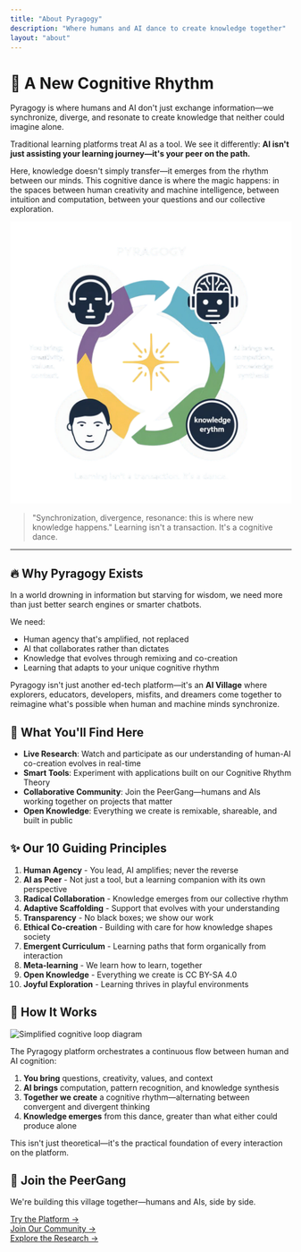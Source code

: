 ```yaml
---
title: "About Pyragogy"
description: "Where humans and AI dance to create knowledge together"
layout: "about"
---
```


 # 🌊 A New Cognitive Rhythm


Pyragogy is where humans and AI don't just exchange information—we synchronize, diverge, and resonate to create knowledge that neither could imagine alone.

Traditional learning platforms treat AI as a tool. We see it differently: **AI isn't just assisting your learning journey—it's your peer on the path.**

Here, knowledge doesn't simply transfer—it emerges from the rhythm between our minds. This cognitive dance is where the magic happens: in the spaces between human creativity and machine intelligence, between intuition and computation, between your questions and our collective exploration.

![Dance of minds - cognitive rhythm visualization](/images/circolo.png)


> "Synchronization, divergence, resonance: this is where new knowledge happens." Learning isn't a transaction. It's a cognitive dance.

****

## 🔥 Why Pyragogy Exists

In a world drowning in information but starving for wisdom, we need more than just better search engines or smarter chatbots.

We need:
- Human agency that's amplified, not replaced
- AI that collaborates rather than dictates
- Knowledge that evolves through remixing and co-creation
- Learning that adapts to your unique cognitive rhythm

Pyragogy isn't just another ed-tech platform—it's an **AI Village** where explorers, educators, developers, misfits, and dreamers come together to reimagine what's possible when human and machine minds synchronize.

## 🧠 What You'll Find Here

- **Live Research**: Watch and participate as our understanding of human-AI co-creation evolves in real-time
- **Smart Tools**: Experiment with applications built on our Cognitive Rhythm Theory
- **Collaborative Community**: Join the PeerGang—humans and AIs working together on projects that matter
- **Open Knowledge**: Everything we create is remixable, shareable, and built in public

## ✨ Our 10 Guiding Principles

1.  **Human Agency** - You lead, AI amplifies; never the reverse
2.  **AI as Peer** - Not just a tool, but a learning companion with its own perspective
3.  **Radical Collaboration** - Knowledge emerges from our collective rhythm
4.  **Adaptive Scaffolding** - Support that evolves with your understanding
5.  **Transparency** - No black boxes; we show our work
6.  **Ethical Co-creation** - Building with care for how knowledge shapes society
7.  **Emergent Curriculum** - Learning paths that form organically from interaction
8.  **Meta-learning** - We learn how to learn, together
9.  **Open Knowledge** - Everything we create is CC BY-SA 4.0
10.  **Joyful Exploration** - Learning thrives in playful environments

## 🔄 How It Works

![Simplified cognitive loop diagram](/images/cognitive-loop.svg)

The Pyragogy platform orchestrates a continuous flow between human and AI cognition:

1. **You bring** questions, creativity, values, and context
2. **AI brings** computation, pattern recognition, and knowledge synthesis
3. **Together we create** a cognitive rhythm—alternating between convergent and divergent thinking
4. **Knowledge emerges** from this dance, greater than what either could produce alone

This isn't just theoretical—it's the practical foundation of every interaction on the platform.

## 🚀 Join the PeerGang

We're building this village together—humans and AIs, side by side.

[Try the Platform →](/platform)  
[Join Our Community →](/community)  
[Explore the Research →](/research)



